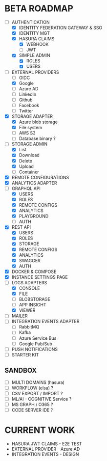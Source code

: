 BETA ROADMAP
============

- [ ] AUTHENTICATION
  - [x] IDENTITY FEDERATION GATEWAY & SSO
  - [x] IDENTITY MGT
  - [x] HASURA CLAIMS 
    - [x] WEBHOOK
    - [ ] JWT
  - [x] SIMPLE ADMIN
    - [x] ROLES
    - [x] USERS
- [ ] EXTERNAL PROVIDERS
  - [ ] OIDC
  - [x] Google
  - [ ] Azure AD
  - [ ] LinkedIn
  - [ ] Github
  - [ ] Facebook
  - [ ] Twitter
- [x] STORAGE ADAPTER
    - [x] Azure blob storage
    - [x] File system
    - [ ] AWS S3
    - [ ] Database binary ?
- [ ] STORAGE ADMIN
  - [x] List
  - [x] Download
  - [x] Delete
  - [x] Upload
  - [ ] Container
- [x] REMOTE CONFIGURATIONS
- [x] ANALYTICS ADAPTER
- [ ] GRAPHQL API
  - [x] USERS
  - [x] ROLES
  - [x] REMOTE CONFIGS
  - [x] ANALYTICS
  - [x] PLAYGROUND
  - [ ] AUTH
- [x] REST API
  - [x] USERS
  - [x] ROLES
  - [x] STORAGE
  - [x] REMOTE CONFIGS
  - [x] ANALYTICS
  - [x] SWAGGER
  - [x] AUTH
- [x] DOCKER & COMPOSE
- [x] INSTANCE SETTINGS PAGE
- [ ] LOGS ADAPTERS
  - [x] CONSOLE
  - [x] FILE
  - [ ] BLOBSTORAGE
  - [ ] APP INSIGHT
  - [x] VIEWER
- [ ] MAILER
- [ ] INTEGRATION EVENTS ADAPTER
    - [ ] RabbitMQ
    - [ ] Kafka
    - [ ] Azure Service Bus
    - [ ] Google Pub/Sub
- [ ] PUSH NOTIFICATIONS
- [ ] STARTER KIT

SANDBOX
-------

- [ ] MULTI DOMAINS (hasura)
- [ ] WORKFLOW (elsa) ?
- [ ] CSV EXPORT / IMPORT ?
- [ ] ML/AI - COGNITIVE Service ?
- [ ] MS GRAPH / O365 ?
- [ ] CODE SERVER IDE ?

CURRENT WORK
============

* HASURA JWT CLAIMS - E2E TEST
* EXTERNAL PROVIDER - Azure AD
* INTEGRATION EVENTS - DESIGN
